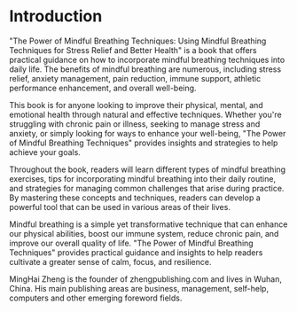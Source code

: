 # Introduction

"The Power of Mindful Breathing Techniques: Using Mindful Breathing Techniques for Stress Relief and Better Health" is a book that offers practical guidance on how to incorporate mindful breathing techniques into daily life. The benefits of mindful breathing are numerous, including stress relief, anxiety management, pain reduction, immune support, athletic performance enhancement, and overall well-being.

This book is for anyone looking to improve their physical, mental, and emotional health through natural and effective techniques. Whether you're struggling with chronic pain or illness, seeking to manage stress and anxiety, or simply looking for ways to enhance your well-being, "The Power of Mindful Breathing Techniques" provides insights and strategies to help achieve your goals.

Throughout the book, readers will learn different types of mindful breathing exercises, tips for incorporating mindful breathing into their daily routine, and strategies for managing common challenges that arise during practice. By mastering these concepts and techniques, readers can develop a powerful tool that can be used in various areas of their lives.

Mindful breathing is a simple yet transformative technique that can enhance our physical abilities, boost our immune system, reduce chronic pain, and improve our overall quality of life. "The Power of Mindful Breathing Techniques" provides practical guidance and insights to help readers cultivate a greater sense of calm, focus, and resilience.


MingHai Zheng is the founder of zhengpublishing.com and lives in Wuhan, China. His main publishing areas are business, management, self-help, computers and other emerging foreword fields.
